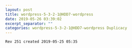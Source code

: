```yaml
---
layout: post
title: wordpress-5-3-2-1@HDD7-wordpress
date: 2019-05-26 03:39:02
excerpt_separator: ""
categories: wordpress-5-3-2-1@HDD7-wordpress Duplicacy
---
```

```
Rev 251 created 2019-05-25 05:35
```
